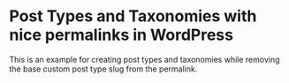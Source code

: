 # Post Types and Taxonomies with nice permalinks in WordPress
This is an example for creating post types and taxonomies while removing the base custom post type slug from the permalink.
